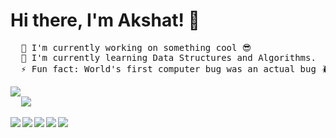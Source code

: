 # Hi there, I'm Akshat! 👋

<pre>
  🔭 I'm currently working on something cool 😎
  🌱 I'm currently learning Data Structures and Algorithms.
  ⚡ Fun fact: World's first computer bug was an actual bug 🪲
</pre>

<pre>
  <img align="left" src="https://github-readme-stats.vercel.app/api?username=akshatbhj&show_icons=true&theme=highcontrast" />
  <img src="https://github-readme-stats.vercel.app/api/top-langs/?username=akshatbhj&layout=compact" />
</pre>

<img align="left" src="https://img.shields.io/badge/react-%2320232a.svg?style=for-the-badge&logo=react&logoColor=%2361DAFB" />
<img align="left" src="https://img.shields.io/badge/javascript-%23323330.svg?style=for-the-badge&logo=javascript&logoColor=%23F7DF1E" /> 
<img align="left" src="https://img.shields.io/badge/typescript-%23007ACC.svg?style=for-the-badge&logo=typescript&logoColor=white" />
<img align="left" src="https://img.shields.io/badge/node.js-6DA55F?style=for-the-badge&logo=node.js&logoColor=white" />
<img align="left" src="https://img.shields.io/badge/python-3670A0?style=for-the-badge&logo=python&logoColor=ffdd54" />


  

